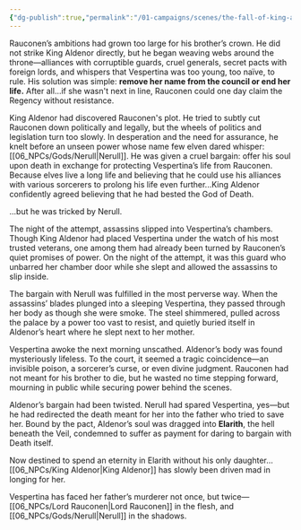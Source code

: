 ```yaml
---
{"dg-publish":true,"permalink":"/01-campaigns/scenes/the-fall-of-king-aldenor/"}
---
```


Rauconen’s ambitions had grown too large for his brother’s crown. He did not strike King Aldenor directly, but he began weaving webs around the throne—alliances with corruptible guards, cruel generals, secret pacts with foreign lords, and whispers that Vespertina was too young, too naïve, to rule. His solution was simple: **remove her name from the council or end her life.** After all...if she wasn't next in line, Rauconen could one day claim the Regency without resistance.

King Aldenor had discovered Rauconen's plot. He tried to subtly cut Rauconen down politically and legally, but the wheels of politics and legislation turn too slowly. In desperation and the need for assurance, he knelt before an unseen power whose name few elven dared whisper: [[06_NPCs/Gods/Nerull\|Nerull]]. He was given a cruel bargain: offer his soul upon death in exchange for protecting Vespertina’s life from Rauconen. Because elves live a long life and believing that he could use his alliances with various sorcerers to prolong his life even further...King Aldenor confidently agreed believing that he had bested the God of Death.

...but he was tricked by Nerull.

The night of the attempt, assassins slipped into Vespertina’s chambers. Though King Aldenor had placed Vespertina under the watch of his most trusted veterans, one among them had already been turned by Rauconen’s quiet promises of power. On the night of the attempt, it was this guard who unbarred her chamber door while she slept and allowed the assassins to slip inside. 

The bargain with Nerull was fulfilled in the most perverse way. When the assassins’ blades plunged into a sleeping Vespertina, they passed through her body as though she were smoke. The steel shimmered, pulled across the palace by a power too vast to resist, and quietly buried itself in Aldenor’s heart where he slept next to her mother.

Vespertina awoke the next morning unscathed. Aldenor’s body was found mysteriously lifeless. To the court, it seemed a tragic coincidence—an invisible poison, a sorcerer’s curse, or even divine judgment. Rauconen had not meant for his brother to die, but he wasted no time stepping forward, mourning in public while securing power behind the scenes.

Aldenor’s bargain had been twisted. Nerull had spared Vespertina, yes—but he had redirected the death meant for her into the father who tried to save her. Bound by the pact, Aldenor’s soul was dragged into **Elarith**, the hell beneath the Veil, condemned to suffer as payment for daring to bargain with Death itself.

Now destined to spend an eternity in Elarith without his only daughter...[[06_NPCs/King Aldenor\|King Aldenor]] has slowly been driven mad in longing for her.

Vespertina has faced her father’s murderer not once, but twice—[[06_NPCs/Lord Rauconen\|Lord Rauconen]] in the flesh, and [[06_NPCs/Gods/Nerull\|Nerull]] in the shadows.
